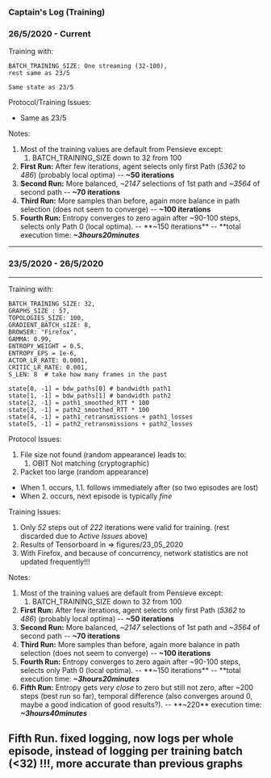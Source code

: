 ### Captain's Log (Training)


### 26/5/2020 - Current
Training with:
```
BATCH_TRAINING_SIZE: One streaming (32-100),
rest same as 23/5
```

```
Same state as 23/5
```

Protocol/Training Issues:
* Same as 23/5

Notes: 
1. Most of the training values are default from Pensieve except:
    1. BATCH_TRAINING_SIZE down to 32 from 100 
2. **First Run:** After few iterations, agent selects only first Path (_5362_ to _486_) (probably local optima) -- **~50 iterations**
3. **Second Run:** More balanced, _~2147_ selections of 1st path and _~3564_ of second path -- **~70 iterations**
4. **Third Run:** More samples than before, again more balance in path selection (does not seem to converge) -- **~100 iterations**
5. **Fourth Run:** Entropy converges to zero again after ~90-100 steps, selects only Path 0 (local optima). -- **~150 iterations** -- **total execution time: ***~3hours20minutes***
---


### 23/5/2020 - 26/5/2020
---

Training with:
```
BATCH_TRAINING_SIZE: 32,
GRAPHS_SIZE : 57,
TOPOLOGIES_SIZE: 100,
GRADIENT_BATCH_sIZE: 8,
BROWSER: "Firefox",
GAMMA: 0.99,
ENTROPY_WEIGHT = 0.5,
ENTROPY_EPS = 1e-6,
ACTOR_LR_RATE: 0.0001,
CRITIC_LR_RATE: 0.001,
S_LEN: 8  # take how many frames in the past
```

```
state[0, -1] = bdw_paths[0] # bandwidth path1
state[1, -1] = bdw_paths[1] # bandwidth path2
state[2, -1] = path1_smoothed_RTT * 100
state[3, -1] = path2_smoothed_RTT * 100
state[4, -1] = path1_retransmissions + path1_losses
state[5, -1] = path2_retransmissions + path2_losses
```

Protocol Issues:
1. File size not found (random appearance) leads to:
    1. OBIT Not matching (cryptographic)
2. Packet too large (random appearance)

- When 1. occurs, 1.1. follows immediately after (so two episodes are lost)
- When 2. occurs, next episode is typically _fine_


Training Issues: 
1. Only _52_ steps out of _222_ iterations were valid for training. (rest discarded due to _Active Issues_ above)
2. Results of Tensorboard in => figures/23_05_2020
3. With Firefox, and because of concurrency, network statistics are not updated frequently!!! 

Notes: 
1. Most of the training values are default from Pensieve except:
    1. BATCH_TRAINING_SIZE down to 32 from 100 
2. **First Run:** After few iterations, agent selects only first Path (_5362_ to _486_) (probably local optima) -- **~50 iterations**
3. **Second Run:** More balanced, _~2147_ selections of 1st path and _~3564_ of second path -- **~70 iterations**
4. **Third Run:** More samples than before, again more balance in path selection (does not seem to converge) -- **~100 iterations**
5. **Fourth Run:** Entropy converges to zero again after ~90-100 steps, selects only Path 0 (local optima). -- **~150 iterations** -- **total execution time: ***~3hours20minutes***
6. **Fifth Run:** Entropy gets _very close_ to zero but still not zero, after ~200 steps (best run so far), temporal difference (also converges around 0, maybe a good indication of good results?). -- **~220** execution time: ***~3hours40minutes***

**Fifth Run. fixed logging, now logs per whole episode, instead of logging per training batch (<32) !!!, more accurate than previous graphs**
---